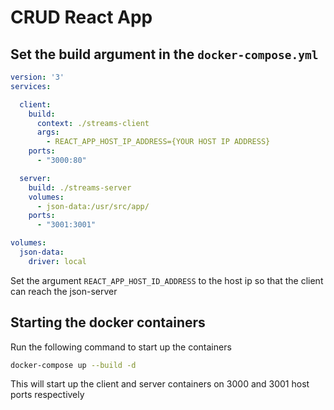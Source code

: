 # CRUD React App

## Set the build argument in the `docker-compose.yml`

```yaml
version: '3'
services:

  client:
    build:
      context: ./streams-client
      args:
        - REACT_APP_HOST_IP_ADDRESS={YOUR HOST IP ADDRESS}
    ports:
      - "3000:80"

  server:
    build: ./streams-server
    volumes:
      - json-data:/usr/src/app/
    ports:
      - "3001:3001"

volumes:
  json-data:
    driver: local
```

Set the argument `REACT_APP_HOST_ID_ADDRESS` to the host ip so that the client can reach the json-server

## Starting the docker containers

Run the following command to start up the containers

```bash
docker-compose up --build -d
```

This will start up the client and server containers on 3000 and 3001 host ports respectively
